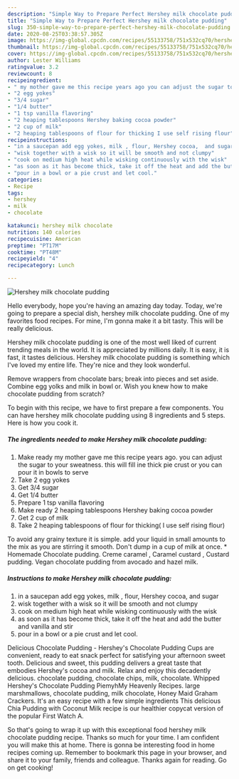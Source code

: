 ```yaml
---
description: "Simple Way to Prepare Perfect Hershey milk chocolate pudding"
title: "Simple Way to Prepare Perfect Hershey milk chocolate pudding"
slug: 350-simple-way-to-prepare-perfect-hershey-milk-chocolate-pudding
date: 2020-08-25T03:38:57.305Z
image: https://img-global.cpcdn.com/recipes/55133758/751x532cq70/hershey-milk-chocolate-pudding-recipe-main-photo.jpg
thumbnail: https://img-global.cpcdn.com/recipes/55133758/751x532cq70/hershey-milk-chocolate-pudding-recipe-main-photo.jpg
cover: https://img-global.cpcdn.com/recipes/55133758/751x532cq70/hershey-milk-chocolate-pudding-recipe-main-photo.jpg
author: Lester Williams
ratingvalue: 3.2
reviewcount: 8
recipeingredient:
- " my mother gave me this recipe years ago you can adjust the sugar to your sweatness this will fill ine thick pie crust or you can pour it in bowls to serve"
- "2 egg yokes"
- "3/4 sugar"
- "1/4 butter"
- "1 tsp vanilla flavoring"
- "2 heaping tablespoons Hershey baking cocoa powder"
- "2 cup of milk"
- "2 heaping tablespoons of flour for thicking I use self rising flour"
recipeinstructions:
- "in a saucepan add egg yokes, milk , flour, Hershey cocoa,  and sugar"
- "wisk together with a wisk so it will be smooth and not clumpy"
- "cook on medium high heat while wisking continuously with the wisk"
- "as soon as it has become thick, take it off the heat and add the butter and vanilla and stir"
- "pour in a bowl or a pie crust and let cool."
categories:
- Recipe
tags:
- hershey
- milk
- chocolate

katakunci: hershey milk chocolate 
nutrition: 140 calories
recipecuisine: American
preptime: "PT17M"
cooktime: "PT48M"
recipeyield: "4"
recipecategory: Lunch

---
```



![Hershey milk chocolate pudding](https://img-global.cpcdn.com/recipes/55133758/751x532cq70/hershey-milk-chocolate-pudding-recipe-main-photo.jpg)

Hello everybody, hope you're having an amazing day today. Today, we're going to prepare a special dish, hershey milk chocolate pudding. One of my favorites food recipes. For mine, I'm gonna make it a bit tasty. This will be really delicious.

Hershey milk chocolate pudding is one of the most well liked of current trending meals in the world. It is appreciated by millions daily. It is easy, it is fast, it tastes delicious. Hershey milk chocolate pudding is something which I've loved my entire life. They're nice and they look wonderful.

Remove wrappers from chocolate bars; break into pieces and set aside. Combine egg yolks and milk in bowl or. Wish you knew how to make chocolate pudding from scratch?


To begin with this recipe, we have to first prepare a few components. You can have hershey milk chocolate pudding using 8 ingredients and 5 steps. Here is how you cook it.

<!--inarticleads1-->

##### The ingredients needed to make Hershey milk chocolate pudding:

1. Make ready  my mother gave me this recipe years ago. you can adjust the sugar to your sweatness. this will fill ine thick pie crust or you can pour it in bowls to serve
1. Take 2 egg yokes
1. Get 3/4 sugar
1. Get 1/4 butter
1. Prepare 1 tsp vanilla flavoring
1. Make ready 2 heaping tablespoons Hershey baking cocoa powder
1. Get 2 cup of milk
1. Take 2 heaping tablespoons of flour for thicking( I use self rising flour)


To avoid any grainy texture it is simple. add your liquid in small amounts to the mix as you are stirring it smooth. Don&#39;t dump in a cup of milk at once. * Homemade Chocolate pudding. Creme caramel , Caramel custard , Custard pudding. Vegan chocolate pudding from avocado and hazel milk. 

<!--inarticleads2-->

##### Instructions to make Hershey milk chocolate pudding:

1. in a saucepan add egg yokes, milk , flour, Hershey cocoa,  and sugar
1. wisk together with a wisk so it will be smooth and not clumpy
1. cook on medium high heat while wisking continuously with the wisk
1. as soon as it has become thick, take it off the heat and add the butter and vanilla and stir
1. pour in a bowl or a pie crust and let cool.


Delicious Chocolate Pudding - Hershey&#39;s Chocolate Pudding Cups are convenient, ready to eat snack perfect for satisfying your afternoon sweet tooth. Delicious and sweet, this pudding delivers a great taste that embodies Hershey&#39;s cocoa and milk. Relax and enjoy this decadently delicious. chocolate pudding, chocolate chips, milk, chocolate. Whipped Hershey&#39;s Chocolate Pudding PiemyhMy Heavenly Recipes. large marshmallows, chocolate pudding, milk chocolate, Honey Maid Graham Crackers. It&#39;s an easy recipe with a few simple ingredients This delicious Chia Pudding with Coconut Milk recipe is our healthier copycat version of the popular First Watch A. 

So that's going to wrap it up with this exceptional food hershey milk chocolate pudding recipe. Thanks so much for your time. I am confident you will make this at home. There is gonna be interesting food in home recipes coming up. Remember to bookmark this page in your browser, and share it to your family, friends and colleague. Thanks again for reading. Go on get cooking!
